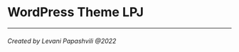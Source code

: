 # WordPress Theme LPJ
<!-- 
##### Requirements -->

<!-- - Node.js
- NPM (Node Package Manager)
- Docker -->
<!-- 
##### Features -->

<!-- ![Docker Build](https://img.shields.io/badge/Docker-00b6f0.svg)
![Wordpress](https://img.shields.io/badge/-WordPress-informational.svg)
![Bootstrap 5](https://img.shields.io/badge/5-Bootstrap-blueviolet)
![CSS SACC](https://img.shields.io/badge/CSS-SASS-ff69b4)
![Laracel](https://img.shields.io/badge/Build-Laracel-red)
![E-Commerce WooCommerce](https://img.shields.io/badge/E--Commerce-WooCommerce-blueviolet)

This is a WordPress theme from scratch, and incorporate WooCommerce into it. You can customise it with CSS how you want.

- Creating a new WordPress theme from scratch
- Using Menus, Widgets and Post Thumbnails
- Using Custom logo.
- Different WordPress page templates
- Bootstrap carousel.
- Bootstrap cards.
- Bootstrap nav.
- Bootstrap pagination.
- themes supoort widgets, menus and post thumbnails.
- images custome sizes.

I am using Webpack to combine my SASS and JS, but you do not have to use it if you do not want to. You can simply enqueue your CSS and JS directly in `functions.php`. -->

<!-- ##### TECH

- Webpack (from Laravel)
- CSS
- SASS
- HTML
- jQuery
- Bootstrap 5
- Javascript
- WordPress
- Docker
- NPM
- Node.js -->

<hr>

###### Created by Levani Papashvili @2022

<!-- ### To access phpmyadmin, go to http://localhost:8080/ Username: root Password: somewordpress -->
<!-- ### To access wordpress, go to http://localhost Username: admin Password: admin -->
